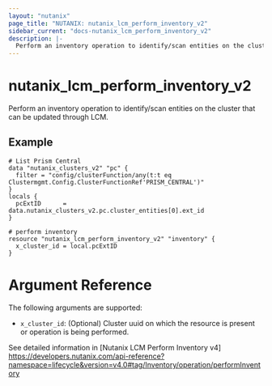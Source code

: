 ```yaml
---
layout: "nutanix"
page_title: "NUTANIX: nutanix_lcm_perform_inventory_v2"
sidebar_current: "docs-nutanix_lcm_perform_inventory_v2"
description: |-
  Perform an inventory operation to identify/scan entities on the cluster that can be updated through LCM.
---
```


# nutanix_lcm_perform_inventory_v2

Perform an inventory operation to identify/scan entities on the cluster that can be updated through LCM.

## Example

```hcl
# List Prism Central
data "nutanix_clusters_v2" "pc" {
  filter = "config/clusterFunction/any(t:t eq Clustermgmt.Config.ClusterFunctionRef'PRISM_CENTRAL')"
}
locals {
  pcExtID      = data.nutanix_clusters_v2.pc.cluster_entities[0].ext_id
}

# perform inventory
resource "nutanix_lcm_perform_inventory_v2" "inventory" {
  x_cluster_id = local.pcExtID
}
```

# Argument Reference
The following arguments are supported:

* `x_cluster_id`: (Optional) Cluster uuid on which the resource is present or operation is being performed.

See detailed information in [Nutanix LCM Perform Inventory v4] https://developers.nutanix.com/api-reference?namespace=lifecycle&version=v4.0#tag/Inventory/operation/performInventory